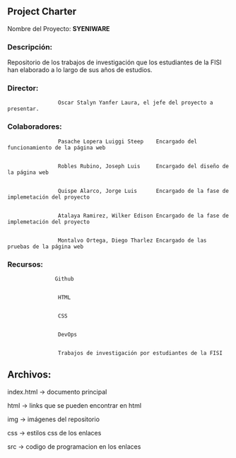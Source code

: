 ## Project Charter


Nombre del Proyecto: **SYENIWARE** 


### Descripción:        


Repositorio de los trabajos de investigación que los estudiantes de la FISI han elaborado a lo largo de sus años de estudios. 


### Director:           


                    Oscar Stalyn Yanfer Laura, el jefe del proyecto a presentar.


### Colaboradores: 


                    Pasache Lopera Luiggi Steep    Encargado del funcionamiento de la página web


                    Robles Rubino, Joseph Luis     Encargado del diseño de la página web


                    Quispe Alarco, Jorge Luis      Encargado de la fase de implemetación del proyecto


                    Atalaya Ramirez, Wilker Edison Encargado de la fase de implemetación del proyecto


                    Montalvo Ortega, Diego Tharlez Encargado de las pruebas de la página web





### Recursos:        

                   Github


                    HTML


                    CSS


                    DevOps


                    Trabajos de investigación por estudiantes de la FISI



## Archivos:


index.html → documento principal


html → links que se pueden encontrar en html


img → imágenes del repositorio


css → estilos css de los enlaces 


src → codigo de programacion en los enlaces 